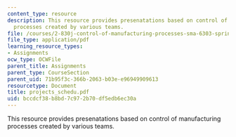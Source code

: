 ```yaml
---
content_type: resource
description: This resource provides presenatations based on control of manufacturing
  processes created by various teams.
file: /courses/2-830j-control-of-manufacturing-processes-sma-6303-spring-2008/bccdcf38b8bd7c972b70df5edb6ec30a_projects_schedu.pdf
file_type: application/pdf
learning_resource_types:
- Assignments
ocw_type: OCWFile
parent_title: Assignments
parent_type: CourseSection
parent_uid: 71b95f3c-366b-2063-b03e-e96949909613
resourcetype: Document
title: projects_schedu.pdf
uid: bccdcf38-b8bd-7c97-2b70-df5edb6ec30a
---
```

This resource provides presenatations based on control of manufacturing processes created by various teams.

